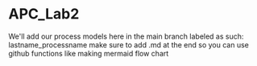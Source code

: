 # APC_Lab2
We'll add our process models here in the main branch labeled as such: lastname_processname
make sure to add .md at the end so you can use github functions like making mermaid flow chart
